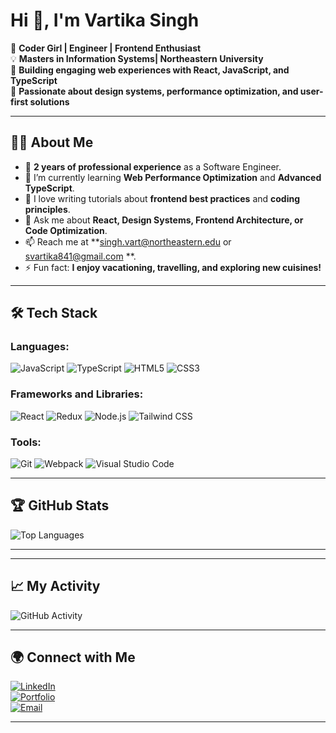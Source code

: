 # Hi 👋, I'm Vartika Singh

🌟 **Coder Girl | Engineer | Frontend Enthusiast**  
💡 **Masters in Information Systems| Northeastern University**  
🚀 **Building engaging web experiences with React, JavaScript, and TypeScript**  
🎨 **Passionate about design systems, performance optimization, and user-first solutions**  

---

## 👩‍💻 About Me
- 🏢 **2 years of professional experience** as a Software Engineer.
- 🌱 I’m currently learning **Web Performance Optimization** and **Advanced TypeScript**.
- 📝 I love writing tutorials about **frontend best practices** and **coding principles**.
- 💬 Ask me about **React, Design Systems, Frontend Architecture, or Code Optimization**.
- 📫 Reach me at **[singh.vart@northeastern.edu](mailto:singh.vart@northeastern.edu) or [svartika841@gmail.com](mailto:svartika841@gmail.com) **.
- ⚡ Fun fact: **I enjoy vacationing, travelling, and exploring new cuisines!**

---

## 🛠️ Tech Stack
### Languages:
![JavaScript](https://img.shields.io/badge/-JavaScript-333333?style=flat&logo=javascript) 
![TypeScript](https://img.shields.io/badge/-TypeScript-333333?style=flat&logo=typescript) 
![HTML5](https://img.shields.io/badge/-HTML5-333333?style=flat&logo=html5) 
![CSS3](https://img.shields.io/badge/-CSS3-333333?style=flat&logo=css3)  
### Frameworks and Libraries:
![React](https://img.shields.io/badge/-React-333333?style=flat&logo=react) 
![Redux](https://img.shields.io/badge/-Redux-333333?style=flat&logo=redux) 
![Node.js](https://img.shields.io/badge/-Node.js-333333?style=flat&logo=node.js) 
![Tailwind CSS](https://img.shields.io/badge/-TailwindCSS-333333?style=flat&logo=tailwind-css)  
### Tools:
![Git](https://img.shields.io/badge/-Git-333333?style=flat&logo=git) 
![Webpack](https://img.shields.io/badge/-Webpack-333333?style=flat&logo=webpack) 
![Visual Studio Code](https://img.shields.io/badge/-VS%20Code-333333?style=flat&logo=visual-studio-code)

---

## 🏆 GitHub Stats

![Top Languages](https://github-readme-stats.vercel.app/api/top-langs/?username=vartika-bot&layout=compact&theme=radical)  

---


---

## 📈 My Activity
![GitHub Activity](https://github-readme-activity-graph.vercel.app/graph?username=vartika-bot&theme=react-dark)  

---

## 🌍 Connect with Me
[![LinkedIn](https://img.shields.io/badge/-LinkedIn-0077B5?style=flat&logo=linkedin&logoColor=white)](https://www.linkedin.com/in/vartika--singh/)  
[![Portfolio](https://img.shields.io/badge/-Portfolio-333333?style=flat&logo=web&logoColor=white)](https://vartikasinghh.netlify.app/)  
[![Email](https://img.shields.io/badge/-Email-D14836?style=flat&logo=gmail&logoColor=white)](mailto:singh.vart@northeastern.edu)  

---


